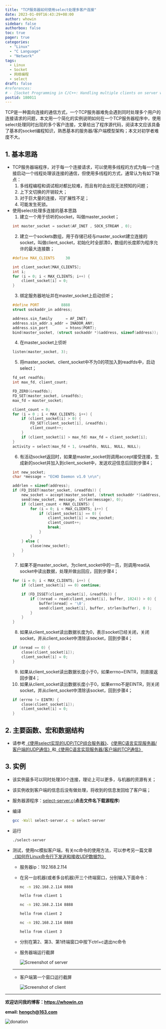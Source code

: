 ```yaml
---
title: "TCP服务器如何使用select处理多客户连接"
date: 2023-01-09T16:43:29+08:00
author: whowin
sidebar: false
authorbox: false
toc: true
pager: true
categories:
  - "Linux"
  - "C Language"
  - "Network"
tags:
  - Linux
  - Socket
  - 网络编程
  - select
draft: false
#references: 
# - [Socket Programming in C/C++: Handling multiple clients on server without multi threading](https://www.geeksforgeeks.org/socket-programming-in-cc-handling-multiple-clients-on-server-without-multi-threading/)
postid: 180011
---
```


TCP是一种面向连接的通信方式，一个TCP服务器难免会遇到同时处理多个用户的连接请求的问题，本文用一个简化的实例说明如何在一个TCP服务器程序中，使用select处理同时出现的多个客户连接，文章给出了程序源代码，阅读本文应该具备了基本的socket编程知识，熟悉基本的服务器/客户端模型架构；本文对初学者难度不大。
<!--more-->

## 1. 基本思路
* TCP服务器端程序，对于每一个连接请求，可以使用多线程的方式为每一个连接启动一个线程处理该连接的通信，但使用多线程的方式，通常认为有如下缺点：
  1. 多线程编程和调试相对都比较难，而且有时会出现无法预知的问题；
  2. 上下文切换的开销较大；
  3. 对于巨大量的连接，可扩展性不足；
  4. 可能发生死锁。
* 使用select处理多连接的基本思路
  1. 建立一个用于侦听的socket，叫做master_socket；
    ```C
    int master_socket = socket(AF_INET , SOCK_STREAM , 0);
    ```
  2. 建立一个sockets数组，用于存储已经与master_socket建立连接的socket，叫做client_socket，初始化时全部清0，数组的长度即为程序允许的最大连接数；
    ```C
    #define MAX_CLIENTS     30

    int client_socket[MAX_CLIENTS];
    int i;
    for (i = 0; i < MAX_CLIENTS; i++) {
        client_socket[i] = 0;
    }
    ```
  3. 绑定服务器地址并在master_socket上启动侦听；
    ```C
    #define PORT          8888
    struct sockaddr_in address;

    address.sin_family      = AF_INET;
    address.sin_addr.s_addr = INADDR_ANY;
    address.sin_port        = htons(PORT);
    bind(master_socket, (struct sockaddr *)&address, sizeof(address));
    ```
  4. 在master_socket上侦听
    ```C
    listen(master_socket, 3);
    ```
  5. 将master_socket、client_socket中不为0的项加入到readfds中，启动select；
    ```C
    fd_set readfds;
    int max_fd, client_count;

    FD_ZERO(&readfds);
    FD_SET(master_socket, &readfds);
    max_fd = master_socket;

    client_count = 0;
    for (i = 0 ; i < MAX_CLIENTS; i++) {
        if (client_socket[i] > 0) {
            FD_SET(client_socket[i], &readfds);
            client_count++;
        }
        if (client_socket[i] > max_fd) max_fd = client_socket[i];
    }
    activity = select(max_fd + 1, &readfds, NULL, NULL, NULL);
    ```
  6. 有活动socket返回时，如果是master_socket则调用accept接受连接，生成新的socket并加入到client_socket中，发送欢迎信息后回到步骤4；
    ```C
    int new_socket;
    char *message = "ECHO Daemon v1.0 \n\n";

    addrlen = sizeof(address);
    if (FD_ISSET(master_socket, &readfds)) {
        new_socket = accept(master_socket, (struct sockaddr *)&address, (socklen_t *)&addrlen);
        send(new_socket, message, strlen(message), 0);
        if (client_count < MAX_CLIENTS) {
            for (i = 0; i < MAX_CLIENTS; i++) {
                if (client_socket[i] == 0) {
                    client_socket[i] = new_socket;
                    client_count++;
                    break;
                }
            }
        } else {
            close(new_socket);
        }
    }
    ```
  7. 如果不是master_socket，为client_socket中的一员，则调用read从socket中读出数据，处理并做出回应，回到步骤4；
    ```C
    for (i = 0; i < MAX_CLIENTS; i++) {
        if (client_socket[i] == 0) continue;

        if (FD_ISSET(client_socket[i], &readfds)) {
            if ((nread = read(client_socket[i], buffer, 1024)) > 0) {
                buffer[nread] = '\0';
                send(client_socket[i], buffer, strlen(buffer), 0 );
            }
        }
    }

    ```
  8. 如果从client_socket读出数据长度为0，表示socket已经关闭，关闭socket，并从client_socket中清除该socket，回到步骤4；
    ```C
    if (nread == 0) {
        close(client_socket[i]);
        client_socket[i] = 0;
    }
    ```
  9. 如果从client_socket读出数据长度小于0，如果errno=EINTR，则直接返回步骤4；
  10. 如果从client_socket读出数据长度小于0，如果errno不是EINTR，则关闭socket，并从client_socket中清除该socket，回到步骤4；
    ```C
    if (errno != EINTR) {
        close(client_socket[i]);
        client_socket[i] = 0;
    }
    ```

## 2. 主要函数、宏和数据结构
* 请参考[《使用select实现的UDP/TCP组合服务器》][article1]、[《使用C语言实现服务器/客户端的UDP通信》][article2]和[《使用C语言实现服务器/客户端的TCP通信》][article3]

## 3. 实例
* 该实例最多可以同时处理30个连接，理论上可以更多，与机器的资源有关；
* 该实例收到客户端的信息后没有做处理，将收到的信息发回给了客户端；
* 服务器源程序：[select-server.c][src01](**点击文件名下载源程序**)
* 编译
  ```bash
  gcc -Wall select-server.c -o select-server
  ```
* 运行
  ```bash
  ./select-server
  ```
* 测试，使用nc模拟客户端，有关nc命令的使用方法，可以参考另一篇文章[《如何在Linux命令行下发送和接收UDP数据包》][article4]
  - 服务器ip：192.168.2.114
  - 在另一台机器(或者多台机器)开三个终端窗口，分别输入下面命令：
    ```bash
    nc -n 192.168.2.114 8888

    hello from client 1
    ```
    ```bash
    nc -n 192.168.2.114 8888

    hello from client 2
    ```
    ```bash
    nc -n 192.168.2.114 8888

    hello from client 3
    ```
  - 分别在第2、第3、第1终端窗口中按下ctrl+c退出nc命令
  - 服务器端运行截屏

    ![Screenshot of server][img01]

  ------------
  - 客户端第一个窗口运行截屏

    ![Screenshot of client][img02]

-------------
**欢迎访问我的博客：https://whowin.cn**

**email: hengch@163.com**

![donation][img_sponsor_qrcode]

[img_sponsor_qrcode]:https://whowin.gitee.io/images/qrcode/sponsor-qrcode.png


[src01]:https://whowin.gitee.io/sourcecodes/180011/select-server.c

[img01]:https://whowin.gitee.io/images/180011/screenshot_of_server.png
[img02]:https://whowin.gitee.io/images/180011/screenshot_of_client_1.png

<!--gitee
[article1]:https://whowin.gitee.io/post/blog/network/0010-tcp-and-udp-server-using-select/
[article2]:https://whowin.gitee.io/post/blog/network/0013-udp-server-client-implementation-in-c/
[article3]:https://whowin.gitee.io/post/blog/network/0012-tcp-server-client-implementation-in-c/
[article4]:https://whowin.gitee.io/post/blog/network/0005-send-udp-via-linux-cli/
-->
[article1]:https://blog.csdn.net/whowin/article/details/129410476
[article2]:https://blog.csdn.net/whowin/article/details/129728570
[article3]:https://blog.csdn.net/whowin/article/details/129688443
[article4]:https://blog.csdn.net/whowin/article/details/128890866
